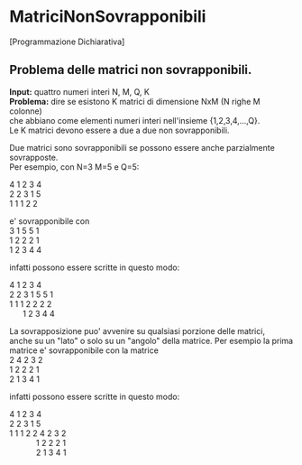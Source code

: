 # MatriciNonSovrapponibili
[Programmazione Dichiarativa]

## Problema delle matrici non sovrapponibili.  

**Input:** quattro numeri interi N, M, Q, K  
**Problema:** dire se esistono K matrici di dimensione NxM (N righe M colonne)  
che abbiano come elementi numeri interi nell'insieme {1,2,3,4,...,Q}.  
Le K matrici devono essere a due a due non  sovrapponibili.  

Due matrici sono sovrapponibili se possono essere anche parzialmente sovrapposte.  
Per esempio, con N=3 M=5 e Q=5:  

 4 1 2 3 4  
 2 2 3 1 5   
 1 1 1 2 2  

e' sovrapponibile con  
 3 1 5 5 1  
 1 2 2 2 1  
 1 2 3 4 4  

infatti possono essere scritte in questo modo:  

 4 1 2 3 4  
 2 2 3 1 5 5 1  
 1 1 1 2 2 2 2  
&nbsp;&nbsp;&nbsp;&nbsp;&nbsp;&nbsp;1 2 3 4 4  

La sovrapposizione puo' avvenire su qualsiasi porzione delle matrici,  
anche su un "lato" o solo su un "angolo" della matrice. Per esempio la prima matrice e' sovrapponibile con la matrice  
 2 4 2 3 2  
 1 2 2 2 1  
 2 1 3 4 1  

infatti possono essere scritte in questo modo:  

 4 1 2 3 4  
 2 2 3 1 5  
 1 1 1 2 2 4 2 3 2   
&nbsp;&nbsp;&nbsp;&nbsp;&nbsp;&nbsp;&nbsp;&nbsp;&nbsp;&nbsp;&nbsp;&nbsp;1 2 2 2 1  
&nbsp;&nbsp;&nbsp;&nbsp;&nbsp;&nbsp;&nbsp;&nbsp;&nbsp;&nbsp;&nbsp;&nbsp;2 1 3 4 1  
